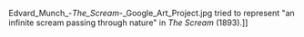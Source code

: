 Edvard_Munch_-_The_Scream_-_Google_Art_Project.jpg tried to represent "an infinite scream passing through nature" in _The Scream_ (1893).]]
